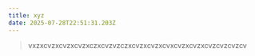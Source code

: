 ```yaml
---
title: xyz
date: 2025-07-28T22:51:31.203Z
---
```

> vxz﻿xcvzxcvzxcvzxczxcvzvzczxcvzxcvzxcvxcvzxcvzxcvzcvzcvzcv